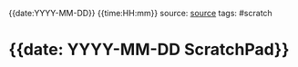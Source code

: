 {{date:YYYY-MM-DD}} {{time:HH:mm}}
source: [source]()
tags: #scratch

# {{date: YYYY-MM-DD ScratchPad}}

